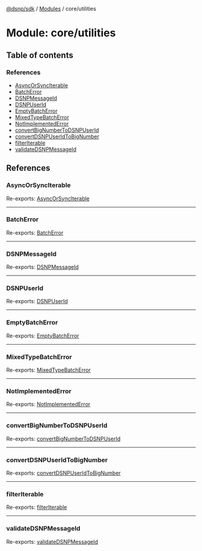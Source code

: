 [@dsnp/sdk](../README.md) / [Modules](../modules.md) / core/utilities

# Module: core/utilities

## Table of contents

### References

- [AsyncOrSyncIterable](core_utilities.md#asyncorsynciterable)
- [BatchError](core_utilities.md#batcherror)
- [DSNPMessageId](core_utilities.md#dsnpmessageid)
- [DSNPUserId](core_utilities.md#dsnpuserid)
- [EmptyBatchError](core_utilities.md#emptybatcherror)
- [MixedTypeBatchError](core_utilities.md#mixedtypebatcherror)
- [NotImplementedError](core_utilities.md#notimplementederror)
- [convertBigNumberToDSNPUserId](core_utilities.md#convertbignumbertodsnpuserid)
- [convertDSNPUserIdToBigNumber](core_utilities.md#convertdsnpuseridtobignumber)
- [filterIterable](core_utilities.md#filteriterable)
- [validateDSNPMessageId](core_utilities.md#validatedsnpmessageid)

## References

### AsyncOrSyncIterable

Re-exports: [AsyncOrSyncIterable](core_utilities_iterator.md#asyncorsynciterable)

___

### BatchError

Re-exports: [BatchError](../classes/core_utilities_errors.batcherror.md)

___

### DSNPMessageId

Re-exports: [DSNPMessageId](core_utilities_identifiers.md#dsnpmessageid)

___

### DSNPUserId

Re-exports: [DSNPUserId](core_utilities_identifiers.md#dsnpuserid)

___

### EmptyBatchError

Re-exports: [EmptyBatchError](../classes/core_utilities_errors.emptybatcherror.md)

___

### MixedTypeBatchError

Re-exports: [MixedTypeBatchError](../classes/core_utilities_errors.mixedtypebatcherror.md)

___

### NotImplementedError

Re-exports: [NotImplementedError](core_utilities_errors.md#notimplementederror)

___

### convertBigNumberToDSNPUserId

Re-exports: [convertBigNumberToDSNPUserId](core_utilities_identifiers.md#convertbignumbertodsnpuserid)

___

### convertDSNPUserIdToBigNumber

Re-exports: [convertDSNPUserIdToBigNumber](core_utilities_identifiers.md#convertdsnpuseridtobignumber)

___

### filterIterable

Re-exports: [filterIterable](core_utilities_iterator.md#filteriterable)

___

### validateDSNPMessageId

Re-exports: [validateDSNPMessageId](core_utilities_identifiers.md#validatedsnpmessageid)
